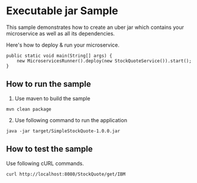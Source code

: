 # Executable jar Sample

This sample demonstrates how to create an uber jar which contains your microservice as well as all its dependencies.

Here's how to deploy & run your microservice.

```
public static void main(String[] args) {
    new MicroservicesRunner().deploy(new StockQuoteService()).start();
}
```

How to run the sample
------------------------------------------
1. Use maven to build the sample
```
mvn clean package
```
2. Use following command to run the application
```
java -jar target/SimpleStockQuote-1.0.0.jar
```
How to test the sample
------------------------------------------

Use following cURL commands.
```
curl http://localhost:8080/StockQuote/get/IBM

```
